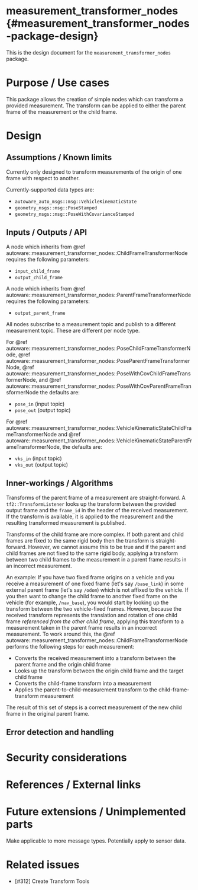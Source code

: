 measurement_transformer_nodes {#measurement_transformer_nodes-package-design}
===========

This is the design document for the `measurement_transformer_nodes` package.


# Purpose / Use cases
This package allows the creation of simple nodes which can transform a provided measurement.
The transform can be applied to either the parent frame of the measurement or the child frame.

# Design

## Assumptions / Known limits
Currently only designed to transform measurements of the origin of one frame with respect to another.

Currently-supported data types are:

- `autoware_auto_msgs::msg::VehicleKinematicState`
- `geometry_msgs::msg::PoseStamped`
- `geometry_msgs::msg::PoseWithCovarianceStamped`

## Inputs / Outputs / API
A node which inherits from @ref autoware::measurement_transformer_nodes::ChildFrameTransformerNode requires the following parameters:

- `input_child_frame`
- `output_child_frame`

A node which inherits from @ref autoware::measurement_transformer_nodes::ParentFrameTransformerNode requires the following parameters:

- `output_parent_frame`

All nodes subscribe to a measurement topic and publish to a different measurement topic. These
are different per node type.

For @ref autoware::measurement_transformer_nodes::PoseChildFrameTransformerNode,
@ref autoware::measurement_transformer_nodes::PoseParentFrameTransformerNode,
@ref autoware::measurement_transformer_nodes::PoseWithCovChildFrameTransformerNode, and
@ref autoware::measurement_transformer_nodes::PoseWithCovParentFrameTransformerNode the defaults are:

- `pose_in` (input topic)
- `pose_out` (output topic)

For @ref autoware::measurement_transformer_nodes::VehicleKinematicStateChildFrameTransformerNode and
@ref autoware::measurement_transformer_nodes::VehicleKinematicStateParentFrameTransformerNode, the defaults are:

- `vks_in` (input topic)
- `vks_out` (output topic)

## Inner-workings / Algorithms
Transforms of the parent frame of a measurement are straight-forward.
A `tf2::TransformListener` looks up the transform between the provided output frame and the
`frame_id` in the header of the received measurement. If the transform is available, it is
applied to the measurement and the resulting transformed measurement is published.

Transforms of the child frame are more complex. If both parent and child frames are fixed to
the same rigid body then the transform is straight-forward. However, we cannot assume this to
be true and if the parent and child frames are not fixed to the same rigid body, applying a
transform between two child frames to the measurement in a parent frame results in an incorrect
measurement.

An example: If you have two fixed frame origins on a vehicle and you receive a measurement of
one fixed frame (let's say `/base_link`) in some external parent frame (let's say `/odom`) which is
not affixed to the vehicle. If you then want to change the child frame to another fixed frame
on the vehicle (for example, `/nav_base`), you would start by looking up the transform between
the two vehicle-fixed frames. However, because the received transform represents the translation
and rotation of one child frame *referenced from the other child frame*, applying this transform
to a measurement taken in the parent frame results in an incorrect measurement. To work around
this, the @ref autoware::measurement_transformer_nodes::ChildFrameTransformerNode performs the following steps for each measurement:

- Converts the received measurement into a transform between the parent frame and the
  origin child frame
- Looks up the transform between the origin child frame and the target child frame
- Converts the child-frame transform into a measurement
- Applies the parent-to-child-measurement transform to the child-frame-transform measurement

The result of this set of steps is a correct measurement of the new child frame in the original
parent frame.


## Error detection and handling
<!-- Required -->


# Security considerations
<!-- Required -->
<!-- Things to consider:
- Spoofing (How do you check for and handle fake input?)
- Tampering (How do you check for and handle tampered input?)
- Repudiation (How are you affected by the actions of external actors?).
- Information Disclosure (Can data leak?).
- Denial of Service (How do you handle spamming?).
- Elevation of Privilege (Do you need to change permission levels during execution?) -->


# References / External links
<!-- Optional -->


# Future extensions / Unimplemented parts
Make applicable to more message types. Potentially apply to sensor data.


# Related issues
- [#312] Create Transform Tools

